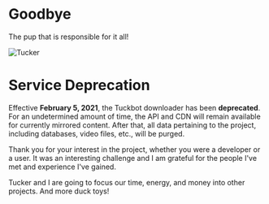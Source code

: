 # Goodbye

The pup that is responsible for it all!

![Tucker](https://raw.githubusercontent.com/kyleratti/tuckbot-downloader/master/img/tucker.jpg)

# Service Deprecation

Effective **February 5, 2021**, the Tuckbot downloader has been **deprecated**. For an undetermined amount of time, the API and CDN will remain available for currently mirrored content. After that, all data pertaining to the project, including databases, video files, etc., will be purged.

Thank you for your interest in the project, whether you were a developer or a user. It was an interesting challenge and I am grateful for the people I've met and experience I've gained.

Tucker and I are going to focus our time, energy, and money into other projects. And more duck toys!
